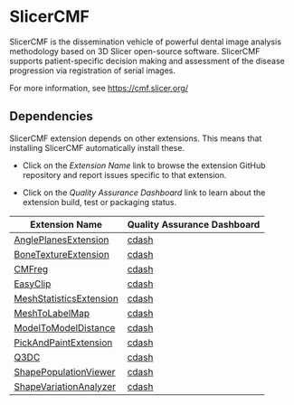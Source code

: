 # SlicerCMF

SlicerCMF is the dissemination vehicle of powerful dental image analysis methodology based on 3D Slicer open-source software. SlicerCMF supports patient-specific decision making and assessment of the disease progression via registration of serial images.

For more information, see https://cmf.slicer.org/

## Dependencies

SlicerCMF extension depends on other extensions. This means that installing SlicerCMF automatically
install these.

* Click on the _Extension Name_ link to browse the extension GitHub repository and report issues
  specific to that extension.

* Click on the _Quality Assurance Dashboard_ link to learn about the extension
  build, test or packaging status.

| Extension Name                                        | Quality Assurance Dashboard            |
|-------------------------------------------------------|----------------------------------------|
| [AnglePlanesExtension][gh-AnglePlanesExtension]       | [cdash][cdash-AnglePlanesExtension]    |
| [BoneTextureExtension][gh-BoneTextureExtension]       | [cdash][cdash-BoneTextureExtension]    |
| [CMFreg][gh-CMFreg]                                   | [cdash][cdash-CMFreg]                  |
| [EasyClip][gh-EasyClip]                               | [cdash][cdash-EasyClip]                |
| [MeshStatisticsExtension][gh-MeshStatisticsExtension] | [cdash][cdash-MeshStatisticsExtension] |
| [MeshToLabelMap][gh-MeshToLabelMap]                   | [cdash][cdash-MeshToLabelMap]          |
| [ModelToModelDistance][gh-ModelToModelDistance]       | [cdash][cdash-ModelToModelDistance]    |
| [PickAndPaintExtension][gh-PickAndPaintExtension]     | [cdash][cdash-PickAndPaintExtension]   |
| [Q3DC][gh-Q3DC]                                       | [cdash][cdash-Q3DC]                    |
| [ShapePopulationViewer][gh-ShapePopulationViewer]     | [cdash][cdash-ShapePopulationViewer]   |
| [ShapeVariationAnalyzer][gh-ShapeVariationAnalyzer]   | [cdash][cdash-ShapeVariationAnalyzer]  |

[gh-AnglePlanesExtension]: https://github.com/DCBIA-OrthoLab/AnglePlanes-Extension
[gh-BoneTextureExtension]: https://github.com/Kitware/BoneTextureExtension
[gh-CMFreg]: https://github.com/DCBIA-OrthoLab/CMFreg
[gh-EasyClip]: https://github.com/DCBIA-OrthoLab/EasyClip-Extension
[gh-MeshStatisticsExtension]: https://github.com/DCBIA-OrthoLab/MeshStatisticsExtension
[gh-MeshToLabelMap]: https://github.com/NIRALUser/MeshToLabelMap
[gh-ModelToModelDistance]: https://github.com/NIRALUser/3DMetricTools
[gh-PickAndPaintExtension]: https://github.com/DCBIA-OrthoLab/PickAndPaintExtension
[gh-Q3DC]: https://github.com/DCBIA-OrthoLab/Q3DCExtension
[gh-ShapePopulationViewer]: https://github.com/NIRALUser/ShapePopulationViewer
[gh-ShapeVariationAnalyzer]: https://github.com/DCBIA-OrthoLab/ShapeVariationAnalyzer

[cdash-AnglePlanesExtension]: http://slicer.cdash.org/index.php?project=SlicerPreview&filtercount=1&showfilters=1&field1=buildname&compare1=63&value1=AnglePlanesExtension
[cdash-BoneTextureExtension]: http://slicer.cdash.org/index.php?project=SlicerPreview&filtercount=1&showfilters=1&field1=buildname&compare1=63&value1=BoneTexture
[cdash-CMFreg]: http://slicer.cdash.org/index.php?project=SlicerPreview&filtercount=1&showfilters=1&field1=buildname&compare1=63&value1=CMFreg
[cdash-EasyClip]: http://slicer.cdash.org/index.php?project=SlicerPreview&filtercount=1&showfilters=1&field1=buildname&compare1=63&value1=EasyClip
[cdash-MeshStatisticsExtension]: http://slicer.cdash.org/index.php?project=SlicerPreview&filtercount=1&showfilters=1&field1=buildname&compare1=63&value1=MeshStatisticsExtension
[cdash-MeshToLabelMap]: http://slicer.cdash.org/index.php?project=SlicerPreview&filtercount=1&showfilters=1&field1=buildname&compare1=63&value1=MeshToLabelMap
[cdash-ModelToModelDistance]: http://slicer.cdash.org/index.php?project=SlicerPreview&filtercount=1&showfilters=1&field1=buildname&compare1=63&value1=ModelToModelDistance
[cdash-PickAndPaintExtension]: http://slicer.cdash.org/index.php?project=SlicerPreview&filtercount=1&showfilters=1&field1=buildname&compare1=63&value1=PickAndPaintExtension
[cdash-Q3DC]: http://slicer.cdash.org/index.php?project=SlicerPreview&filtercount=1&showfilters=1&field1=buildname&compare1=63&value1=Q3DC
[cdash-ShapePopulationViewer]: http://slicer.cdash.org/index.php?project=SlicerPreview&filtercount=1&showfilters=1&field1=buildname&compare1=63&value1=ShapePopulationViewer
[cdash-ShapeVariationAnalyzer]: http://slicer.cdash.org/index.php?project=SlicerPreview&filtercount=1&showfilters=1&field1=buildname&compare1=63&value1=ShapeVariationAnalyzer

